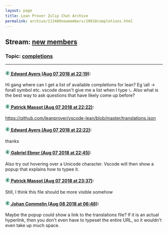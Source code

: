```yaml
---
layout: page
title: Lean Prover Zulip Chat Archive 
permalink: archive/113489newmembers/20910completions.html
---
```


## Stream: [new members](index.html)
### Topic: [completions](20910completions.html)

---

#### [![Click to go to Zulip](../../assets/img/zulip2.png) Edward Ayers (Aug 07 2018 at 22:19)](https://leanprover.zulipchat.com/#narrow/stream/113489-new%20members/topic/completions/near/131066750):
Hi gang where can I get a list of available completions for lean? Eg \all -> forall symbol etc. vscode doesn't give me a list when I type `\`. Also what is the best way to ask questions that have likely come up before?

#### [![Click to go to Zulip](../../assets/img/zulip2.png) Patrick Massot (Aug 07 2018 at 22:22)](https://leanprover.zulipchat.com/#narrow/stream/113489-new%20members/topic/completions/near/131066888):
https://github.com/leanprover/vscode-lean/blob/master/translations.json

#### [![Click to go to Zulip](../../assets/img/zulip2.png) Edward Ayers (Aug 07 2018 at 22:22)](https://leanprover.zulipchat.com/#narrow/stream/113489-new%20members/topic/completions/near/131066909):
thanks

#### [![Click to go to Zulip](../../assets/img/zulip2.png) Gabriel Ebner (Aug 07 2018 at 22:45)](https://leanprover.zulipchat.com/#narrow/stream/113489-new%20members/topic/completions/near/131068002):
Also try out hovering over a Unicode character.  Vscode will then show a popup that explains how to typee it.

#### [![Click to go to Zulip](../../assets/img/zulip2.png) Patrick Massot (Aug 07 2018 at 23:37)](https://leanprover.zulipchat.com/#narrow/stream/113489-new%20members/topic/completions/near/131070691):
Still, I think this file should be more visible somehow

#### [![Click to go to Zulip](../../assets/img/zulip2.png) Johan Commelin (Aug 08 2018 at 06:48)](https://leanprover.zulipchat.com/#narrow/stream/113489-new%20members/topic/completions/near/131087809):
Maybe the popup could show a link to the translations file? If it is an actual hyperlink, then you don't even have to typeset the entire URL, so it wouldn't even take up much space.

